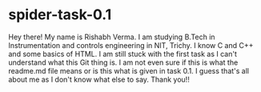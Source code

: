 # spider-task-0.1
Hey there! My name is Rishabh Verma. I am studying B.Tech in Instrumentation and controls engineering in NIT, Trichy. I know C and C++ and some basics of HTML. I am still stuck with the first task as I can't understand what this Git thing is. I am not even sure if this is what the readme.md file means or is this what is given in task 0.1. I guess that's all about me as I don't know what else to say. Thank you!!
